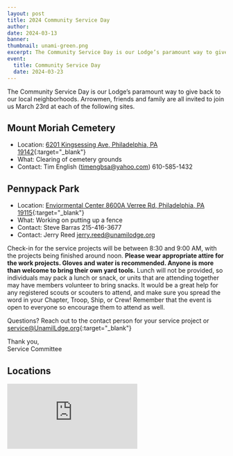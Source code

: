 ```yaml
---
layout: post
title: 2024 Community Service Day
author:
date: 2024-03-13
banner:
thumbnail: unami-green.png
excerpt: The Community Service Day is our Lodge’s paramount way to give back to our local neighborhoods...
event:
  title: Community Service Day
  date: 2024-03-23
---
```


The Community Service Day is our Lodge’s paramount way to give back to our local neighborhoods. Arrowmen, friends and family are all invited to join us March 23rd at each of the following sites.

## Mount Moriah Cemetery
- Location: [6201 Kingsessing Ave, Philadelphia, PA 19142](https://maps.app.goo.gl/zjERVwojTT1G59Qq6){:target="_blank"}
- What: Clearing of cemetery grounds
- Contact: Tim English (timengbsa@yahoo.com) 610-585-1432

## Pennypack Park
- Location: [Enviormental Center 8600A Verree Rd, Philadelphia, PA 19115](https://maps.app.goo.gl/6c9SsSssQTLkK9aR8){:target="_blank"}
- What: Working on putting up a fence
- Contact: Steve Barras 215-416-3677
- Contact: Jerry Reed jerry.reed@unamilodge.org

Check-in for the service projects will be between 8:30 and 9:00 AM, with the projects being finished around noon. **Please wear appropriate attire for the work projects. Gloves and water is recommended. Anyone is more than welcome to bring their own yard tools.** Lunch will not be provided, so individuals may pack a lunch or snack, or units that are attending together may have members volunteer to bring snacks. It would be a great help for any registered scouts or scouters to attend, and make sure you spread the word in your Chapter, Troop, Ship, or Crew! Remember that the event is open to everyone so encourage them to attend as well.

Questions? Reach out to the contact person for your service project or [service@UnamilLdge.org](/contact?recipient=service){:target="_blank"}

Thank you,  
Service Committee

## Locations

<div class="embed-responsive embed-responsive-4by3 mb-3">
  <iframe class="embed-responsive-item" src="https://www.google.com/maps/d/embed?mid=1aFw1-GGa8FFSwb8nodlqNr-cGaY05tA&ehbc=2E312F" frameborder="0" style="border:0;" allowfullscreen></iframe>
</div>
